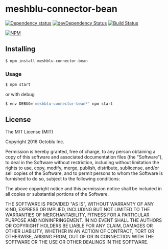 # meshblu-connector-bean

[![Dependency status](http://img.shields.io/david/octoblu/meshblu-connector-bean.svg?style=flat)](https://david-dm.org/octoblu/meshblu-connector-bean)
[![devDependency Status](http://img.shields.io/david/dev/octoblu/meshblu-connector-bean.svg?style=flat)](https://david-dm.org/octoblu/meshblu-connector-bean#info=devDependencies)
[![Build Status](http://img.shields.io/travis/octoblu/meshblu-connector-bean.svg?style=flat&branch=master)](https://travis-ci.org/octoblu/meshblu-connector-bean)

[![NPM](https://nodei.co/npm/meshblu-connector-bean.svg?style=flat)](https://npmjs.org/package/meshblu-connector-bean)

## Installing

```bash
$ npm install meshblu-connector-bean
```

### Usage

```bash
$ npm start
```

or with debug

```bash
$ env DEBUG='meshblu-connector-bean*' npm start
```

## License

The MIT License (MIT)

Copyright 2016 Octoblu Inc.

Permission is hereby granted, free of charge, to any person obtaining a copy
of this software and associated documentation files (the "Software"), to deal
in the Software without restriction, including without limitation the rights
to use, copy, modify, merge, publish, distribute, sublicense, and/or sell
copies of the Software, and to permit persons to whom the Software is
furnished to do so, subject to the following conditions:

The above copyright notice and this permission notice shall be included in
all copies or substantial portions of the Software.

THE SOFTWARE IS PROVIDED "AS IS", WITHOUT WARRANTY OF ANY KIND, EXPRESS OR
IMPLIED, INCLUDING BUT NOT LIMITED TO THE WARRANTIES OF MERCHANTABILITY,
FITNESS FOR A PARTICULAR PURPOSE AND NONINFRINGEMENT. IN NO EVENT SHALL THE
AUTHORS OR COPYRIGHT HOLDERS BE LIABLE FOR ANY CLAIM, DAMAGES OR OTHER
LIABILITY, WHETHER IN AN ACTION OF CONTRACT, TORT OR OTHERWISE, ARISING FROM,
OUT OF OR IN CONNECTION WITH THE SOFTWARE OR THE USE OR OTHER DEALINGS IN
THE SOFTWARE.
